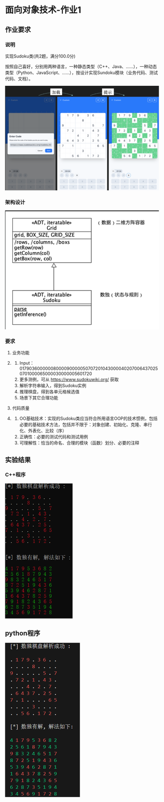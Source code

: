 # 面向对象技术-作业1

## 作业要求

### 说明

实现Sudoku类(共2题，满分100.0分)

按照自己喜好，分别用两种语言，一种静态类型（C++、Java、……），一种动态类型（Python、JavaScript、……），按设计实现Sundoku模块（业务代码、测试代码、文档）。

![design](images/shili.png)



### 架构设计

![design](images/design.png)

### 要求

1. 业务功能

2. 1. Input：017903600000080000900000507072010430000402070064370250701000065000030000005601720 
   2. 更多测例，可从 https://www.sudokuwiki.org/ 获取
   3. 解析字符串输入，得到Sudoku实例
   4. 推理棋盘，得到各单元格候选值
   5. 场景下其它合理功能

3. 代码质量

4. 1. OO基础技术：实现的Sudoku类应当符合所用语言OOP的技术惯例，包括必要的基础技术方法，包括并不限于：对象创建、初始化、克隆、串行化、外表化、比较（序）
   2. 正确性：必要的测试代码和测试用例
   3. 可理解性：恰当的命名、合理的模块（函数）划分、必要的注释



## 实验结果

### C++程序

![c_pp](images/c_pp.png)

## python程序

![python](images/python.png)

